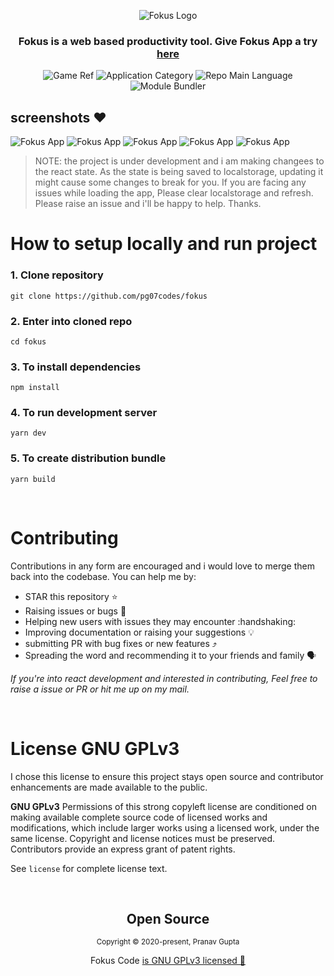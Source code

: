 <p align="center">
<img src="https://user-images.githubusercontent.com/34238240/109479789-c5fd4d00-7aa0-11eb-868b-2da35de326b8.png" alt="Fokus Logo">
</p>

<h3 align="center"> Fokus is a web based productivity tool. Give Fokus App a try <a href="https://fokus-prototype.netlify.com"> here </a> </h3>
<p align="center">
  <img  src="https://img.shields.io/badge/name-fokus-yellow" alt="Game Ref" />
  <img  src="https://img.shields.io/badge/category-productivity-orange" alt="Application Category" />
  <img  src="https://img.shields.io/badge/language-javascript-blue" alt="Repo Main Language" />
  <img  src="https://img.shields.io/badge/bundler-webpack-blueviolet" alt="Module Bundler" />
</p>

## screenshots :heart:

<img src="https://user-images.githubusercontent.com/34238240/115880633-90edf500-a468-11eb-91bd-b8a9c52a678c.png" alt="Fokus App">

<img src="https://user-images.githubusercontent.com/34238240/130842979-4ab26abd-d952-44ce-9b02-e7ee9e6d0717.png" alt="Fokus App">

<img src="https://user-images.githubusercontent.com/34238240/130842321-1b39a27a-93ab-4b29-8cb8-575e973c365f.png" alt="Fokus App">

<img src="https://user-images.githubusercontent.com/34238240/130842324-6551deb4-f94c-4a12-8ccb-03326598cc6e.png" alt="Fokus App">

<img src="https://user-images.githubusercontent.com/34238240/130842314-1c0ea2c8-58f5-4d76-a794-5dda9d398602.png" alt="Fokus App">


> NOTE: the project is under development and i am making changees to the react state. As the state is being saved to localstorage, updating it might cause some changes to break for you. If you are facing any issues while loading the app, Please clear localstorage and refresh. Please raise an issue and i'll be happy to help. Thanks.

# How to setup locally and run project

### 1. Clone repository

```
git clone https://github.com/pg07codes/fokus
```

### 2. Enter into cloned repo

```
cd fokus
```

### 3. To install dependencies

```
npm install
```

### 4. To run development server

```
yarn dev
```

### 5. To create distribution bundle

```
yarn build
```

<br>

# Contributing

Contributions in any form are encouraged and i would love to merge them back into the codebase. You can help me by:

-   STAR this repository :star:
-   Raising issues or bugs :bug:
-   Helping new users with issues they may encounter :handshaking:
-   Improving documentation or raising your suggestions :bulb:
-   submitting PR with bug fixes or new features :arrow_heading_up:
-   Spreading the word and recommending it to your friends and family :speaking_head:

_If you're into react development and interested in contributing, Feel free to raise a issue or PR or hit me up on my mail._

<br>

# License GNU GPLv3

I chose this license to ensure this project stays open source and contributor enhancements are made available to the public.

**GNU GPLv3**
Permissions of this strong copyleft license are conditioned on making available complete source code of licensed works and modifications, which include larger works using a licensed work, under the same license. Copyright and license notices must be preserved. Contributors provide an express grant of patent rights.

See `license` for complete license text.

<br>

<h2 align="center">
  Open Source
</h2>
<p align="center">
  <sub>Copyright © 2020-present, Pranav Gupta</sub>
</p>
<p align="center">Fokus Code <a href="https://github.com/pg07codes/fokus/blob/master/LICENSE.md">is GNU GPLv3 licensed 💖</a></p>
